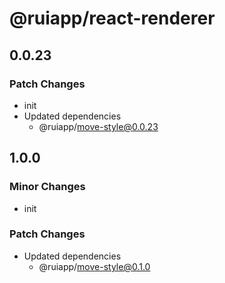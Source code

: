 # @ruiapp/react-renderer

## 0.0.23

### Patch Changes

- init
- Updated dependencies
  - @ruiapp/move-style@0.0.23

## 1.0.0

### Minor Changes

- init

### Patch Changes

- Updated dependencies
  - @ruiapp/move-style@0.1.0
